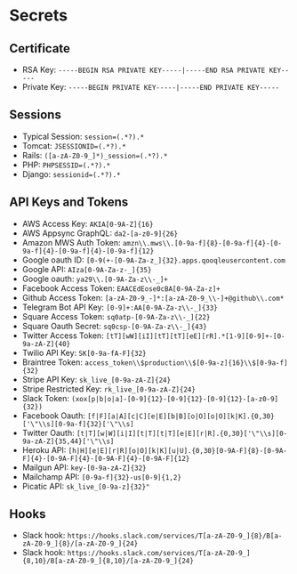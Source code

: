 # Secrets

## Certificate
- RSA Key: `-----BEGIN RSA PRIVATE KEY-----|-----END RSA PRIVATE KEY-----`
- Private Key: `-----BEGIN PRIVATE KEY-----|-----END PRIVATE KEY-----`

## Sessions
- Typical Session: `session=(.*?).*`
- Tomcat: `JSESSIONID=(.*?).*`
- Rails: `([a-zA-Z0-9_]*)_session=(.*?).*`
- PHP: `PHPSESSID=(.*?).*`
- Django: `sessionid=(.*?).*`

## API Keys and Tokens
- AWS Access Key: `AKIA[0-9A-Z]{16}`
- AWS Appsync GraphQL: `da2-[a-z0-9]{26}`
- Amazon MWS Auth Token: `amzn\\.mws\\.[0-9a-f]{8}-[0-9a-f]{4}-[0-9a-f]{4}-[0-9a-f]{4}-[0-9a-f]{12}`
- Google oauth ID: `[0-9(+-[0-9A-Za-z_]{32}.apps.qooqleusercontent.com`
- Google API: `AIza[0-9A-Za-z-_]{35}`
- Google oauth: `ya29\\.[0-9A-Za-z\\-_]+`
- Facebook Access Token: `EAACEdEose0cBA[0-9A-Za-z]+`
- Github Access Token: `[a-zA-Z0-9_-]*:[a-zA-Z0-9_\\-]+@github\\.com*`
- Telegram Bot API Key: `[0-9]+:AA[0-9A-Za-z\\-_]{33}`
- Square Access Token: `sq0atp-[0-9A-Za-z\\-_]{22}`
- Square Oauth Secret: `sq0csp-[0-9A-Za-z\\-_]{43}`
- Twitter Access Token: `[tT][wW][iI][tT][tT][eE][rR].*[1-9][0-9]+-[0-9a-zA-Z]{40}`
- Twilio API Key: `SK[0-9a-fA-F]{32}`
- Braintree Token: `access_token\\$production\\$[0-9a-z]{16}\\$[0-9a-f]{32}`
- Stripe API Key: `sk_live_[0-9a-zA-Z]{24}`
- Stripe Restricted Key: `rk_live_[0-9a-zA-Z]{24}`
- Slack Token: `(xox[p|b|o|a]-[0-9]{12}-[0-9]{12}-[0-9]{12}-[a-z0-9]{32})`
- Facebook Oauth: `[f|F][a|A][c|C][e|E][b|B][o|O][o|O][k|K].{0,30}['\"\\s][0-9a-f]{32}['\"\\s]`
- Twitter Oauth: `[t|T][w|W][i|I][t|T][t|T][e|E][r|R].{0,30}['\"\\s][0-9a-zA-Z]{35,44}['\"\\s]`
- Heroku API: `[h|H][e|E][r|R][o|O][k|K][u|U].{0,30}[0-9A-F]{8}-[0-9A-F]{4}-[0-9A-F]{4}-[0-9A-F]{4}-[0-9A-F]{12}`
- Mailgun API: `key-[0-9a-zA-Z]{32}`
- Mailchamp API: `[0-9a-f]{32}-us[0-9]{1,2}`
- Picatic API: `sk_live_[0-9a-z]{32}"`

## Hooks
- Slack hook: `https://hooks.slack.com/services/T[a-zA-Z0-9_]{8}/B[a-zA-Z0-9_]{8}/[a-zA-Z0-9_]{24}`
- Slack hook: `https://hooks.slack.com/services/T[a-zA-Z0-9_]{8,10}/B[a-zA-Z0-9_]{8,10}/[a-zA-Z0-9_]{24}`

